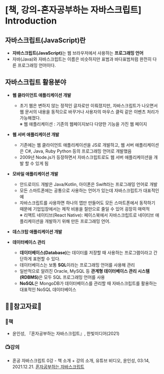 # [책, 강의-혼자공부하는 자바스크립트] Introduction

## 자바스크립트(JavaScript)란

* <b>자바스크립트(JavaScript)</b>는 웹 브라우저에서 사용하는 <b>프로그래밍 언어</b>
* 자바(Java)와 자바스크립트는 이름은 비슷하지만 표범과 바다표범처럼 완전히 다른 프로그래밍 언어이다.

## 자바스크립트 활용분야
* <b>웹 클라이언트 애플리케이션 개발</b>
  - 초기 웹은 변하지 않는 정적인 글자로만 이뤄졌지만, 자바스크립트가 나오면서 웹 문서의 내용을 동적으로 바꾸거나 사용자의 마우스 클릭 같은 이벤츠 처리가 가능해졌다.  
  &#8251; 웹 애플리케이션 : 기존의 웹페이지보다 다양한 기능을 가진 웹 페이지

* <b>웹 서버 애플리케이션 개발</b>
  - 기존에는 웹 클라이언트 애플리케이션을 JS로 개발하고, 웹 서버 애플리케이션은 C#, Java, Ruby Python 등의 프로그래밍 언어로 개발했음
  - 2009년 Node.js가 등장하면서 자바스크립트로도 웹 서버 애플리케이션을 개발 할 수 있게 됨


* <b>모바일 애플리케이션 개발</b>
  - 안드로이드 개발은 Java/Kotlin, 아이폰은 Swift라는 프로그래밍 언어로 개발
  - 모든 스마트폰에는 공통으로 사용하는 언어가 있는데 자바스크립트가 대표적인 예
  - 자바스크립트를 사용하면 하나의 앱만 만들어도 모든 스마트폰에서 동작하기 때문에 기업입장에서는 제작 비용을 절만으로 줄일 수 있어 굉장히 매력적  
  &#8251; 리액트 네이티브(React Native): 페이스북에서 자바스크립트로 네이티브 애플리케이션을 개발하기 위해 만든 프로그래밍 언어.

* <b>데스크탑 애플리케이션 개발</b>
* <b>데이터베이스 관리</b>
  - <b>데이터베이스(Database)</b>는 데이터를 저장할 때 사용하는 프로그램이라고 간단하게 표현할 수 있다.
  - 데이터베이스는 보통 <b>SQL</b>이라는 프로그래밍 언어를 사용해 관리
  - 일반적으로 알려진 Oracle, MySQL 등 <b>관계형 데이터베이스 관리 시스템(RDBMS)</b>은 모두 SQL 프로그래밍 언어를 사용
  - <b>NoSQL</b>은 MongoDB가 데이터베이스를 관리할 때 자바스크립트를 활용하는 대표적인 NoSQL 데이터베이스



## :ok_woman:참고자료:bow:

### :book:책
* 윤인성, 『혼자공부하는 자바스크립트』, 한빛미디어(2021)

### :tv:강의
* 혼공 자바스크립트 0강 - 책 소개 + 강의 소개, 유튜브 비디오, 윤인성, 03:14, 2021.12.21. [혼자공부하는 자바스크립트](https://www.youtube.com/watch?v=pXuyfvJPENA&list=PLBXuLgInP-5kxpAKy2DNXoebCse2grHjl&index=1&t=51s)

